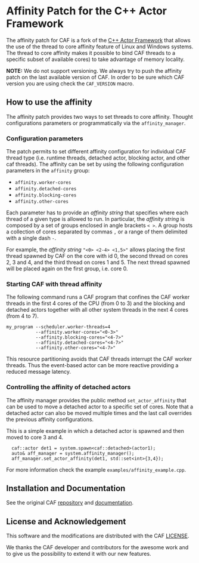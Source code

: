 # Affinity Patch for the C++ Actor Framework

The affinity patch for CAF is a fork of the [C++ Actor Framework](https://github.com/actor-framework/actor-framework) that allows the use of the thread to core affinity feature of Linux and Windows systems.
The thread to core affinity makes it possible to bind CAF threads to a specific subset of available cores) to take advantage of memory locality.

**NOTE:** We do not support versioning. We always try to push the affinity patch on the last available version of CAF. In order to be sure which CAF version you are using check the `CAF_VERSION` macro.

## How to use the affinity

The affinity patch provides two ways to set threads to core affinity.
Thought configurations parameters or programmatically via the `affinity_manager`.

### Configuration parameters

The patch permits to set different affinity configuration for individual CAF thread type (i.e. runtime threads, detached actor, blocking actor, and other caf threads).
The affinity can be set by using the following configuration parameters in the `affinity` group:

- `affinity.worker-cores`
- `affinity.detached-cores`
- `affinity.blocking-cores`
- `affinity.other-cores`

Each parameter has to provide an *affinity string* that specifies where each thread of a given type is allowed to run.
In particular, the *affinity string* is composed by a set of groups enclosed in angle brackets `< >`.
A group hosts a collection of cores separated by commas `,` or a range of them delimited with a single dash `-`.

For example, the *affinity string* `"<0> <2-4> <1,5>"` allows placing the first thread spawned by CAF on the core with id 0, the second thread on cores 2, 3 and 4, and the third thread on cores 1 and 5.
The next thread spawned will be placed again on the first group, i.e. core 0.

### Starting CAF with thread affinity

The following command runs a CAF program that confines the CAF worker threads in the first 4 cores of the CPU (from 0 to 3) and the blocking and detached actors together with all other system threads in the next 4 cores (from 4 to 7).

```(bash)
my_program --scheduler.worker-threads=4
           --affinity.worker-cores="<0-3>"
           --affinity.blocking-cores="<4-7>"
           --affinity.detached-cores="<4-7>"
           --affinity.other-cores="<4-7>"
```

This resource partitioning avoids that CAF threads interrupt the CAF worker threads. Thus the event-based actor can be more reactive providing a reduced message latency. 

### Controlling the affinity of detached actors

The affinity manager provides the public method `set_actor_affinity` that can be used to move a detached actor to a specific set of cores.
Note that a detached actor can also be moved multiple times and the last call overrides the previous affinity configurations.

This is a simple example in which a detached actor is spawned and then moved to core 3 and 4.

```(c++)
  caf::actor det1 = system.spawn<caf::detached>(actor1);
  auto& aff_manager = system.affinity_manager();
  aff_manager.set_actor_affinity(det1, std::set<int>{3,4});
```

For more information check the example `examples/affinity_example.cpp`.

## Installation and Documentation

See the original CAF [repository](https://github.com/actor-framework/actor-framework) and [documentation](https://actor-framework.readthedocs.io/en/stable/).

## License and Acknowledgement

This software and the modifications are distributed with the CAF [LICENSE](./LICENSE).

We thanks the CAF developer and contributors for the awesome work and to give us the possibility to extend it with our new features.
